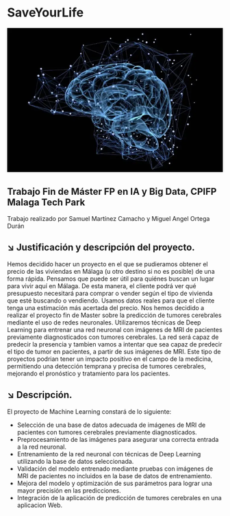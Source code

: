# SaveYourLife

<img src="/img/cerebro.png" alt="Cerebro">

## Trabajo Fin de Máster FP en IA y Big Data, CPIFP Malaga Tech Park

Trabajo realizado por Samuel Martínez Camacho y Miguel Angel Ortega Durán
## ↘️ Justificación y descripción del proyecto.
Hemos decidido hacer un proyecto en el que se pudieramos obtener el precio de las viviendas en Málaga (u otro destino si no es posible) de una forma rápida. Pensamos que puede ser útil para quiénes buscan un lugar para vivir aquí en Málaga. De esta manera, el cliente podrá ver qué presupuesto necesitará para comprar o vender según el tipo de vivienda que esté buscando o vendiendo. Usamos datos reales para que el cliente tenga una estimación más acertada del precio.
Nos hemos decidido a realizar el proyecto fin de Master sobre la predicción de tumores cerebrales mediante el uso de redes neuronales. Utilizaremos técnicas de Deep Learning para entrenar una red neuronal con imágenes de MRI de pacientes previamente diagnosticados con tumores cerebrales. La red será capaz de predecir la presencia y tambien vamos a intentar que sea capaz de predecir el tipo de tumor en pacientes, a partir de sus imágenes de MRI. 
Este tipo de proyectos podrian tener un impacto positivo en el campo de la medicina, permitiendo una detección temprana y precisa de tumores cerebrales, mejorando el pronóstico y tratamiento para los pacientes.
## ↘️ Descripción.
El proyecto de Machine Learning constará de lo siguiente:
* Selección de una base de datos adecuada de imágenes de MRI de pacientes con tumores cerebrales previamente diagnosticados.
* Preprocesamiento de las imágenes para asegurar una correcta entrada a la red neuronal.
* Entrenamiento de la red neuronal con técnicas de Deep Learning utilizando la base de datos seleccionada.
* Validación del modelo entrenado mediante pruebas con imágenes de MRI de pacientes no incluidos en la base de datos de entrenamiento.
* Mejora del modelo y optimización de sus parámetros para lograr una mayor precisión en las predicciones.
* Integración de la aplicación de predicción de tumores cerebrales en una aplicacion Web.
